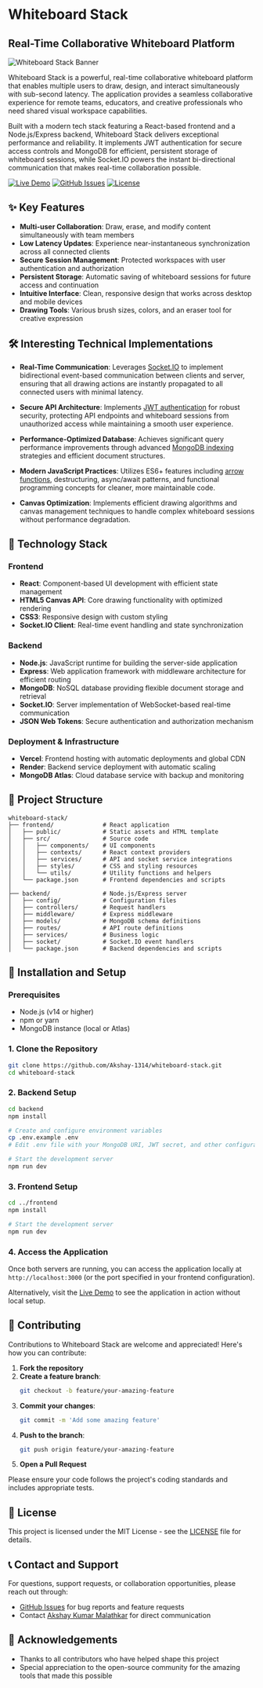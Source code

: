 # Whiteboard Stack

## Real-Time Collaborative Whiteboard Platform

![Whiteboard Stack Banner](https://api.placeholder.com/1200/300)

Whiteboard Stack is a powerful, real-time collaborative whiteboard platform that enables multiple users to draw, design, and interact simultaneously with sub-second latency. The application provides a seamless collaborative experience for remote teams, educators, and creative professionals who need shared visual workspace capabilities.

Built with a modern tech stack featuring a React-based frontend and a Node.js/Express backend, Whiteboard Stack delivers exceptional performance and reliability. It implements JWT authentication for secure access controls and MongoDB for efficient, persistent storage of whiteboard sessions, while Socket.IO powers the instant bi-directional communication that makes real-time collaboration possible.

[![Live Demo](https://img.shields.io/badge/Live%20Demo-Visit%20Application-blue?style=for-the-badge)](https://whiteboard-app-plum.vercel.app/)
[![GitHub Issues](https://img.shields.io/github/issues/Akshay-1314/whiteboard-stack?style=for-the-badge)](https://github.com/Akshay-1314/whiteboard-stack/issues)
[![License](https://img.shields.io/badge/License-MIT-green?style=for-the-badge)](LICENSE)

## ✨ Key Features

- **Multi-user Collaboration**: Draw, erase, and modify content simultaneously with team members
- **Low Latency Updates**: Experience near-instantaneous synchronization across all connected clients
- **Secure Session Management**: Protected workspaces with user authentication and authorization
- **Persistent Storage**: Automatic saving of whiteboard sessions for future access and continuation
- **Intuitive Interface**: Clean, responsive design that works across desktop and mobile devices
- **Drawing Tools**: Various brush sizes, colors, and an eraser tool for creative expression

## 🛠️ Interesting Technical Implementations

* **Real-Time Communication**: Leverages [Socket.IO](https://socket.io/) to implement bidirectional event-based communication between clients and server, ensuring that all drawing actions are instantly propagated to all connected users with minimal latency.

* **Secure API Architecture**: Implements [JWT authentication](https://jwt.io/) for robust security, protecting API endpoints and whiteboard sessions from unauthorized access while maintaining a smooth user experience.

* **Performance-Optimized Database**: Achieves significant query performance improvements through advanced [MongoDB indexing](https://www.mongodb.com/docs/manual/indexes/) strategies and efficient document structures.

* **Modern JavaScript Practices**: Utilizes ES6+ features including [arrow functions](https://developer.mozilla.org/en-US/docs/Web/JavaScript/Reference/Functions/Arrow_functions), destructuring, async/await patterns, and functional programming concepts for cleaner, more maintainable code.

* **Canvas Optimization**: Implements efficient drawing algorithms and canvas management techniques to handle complex whiteboard sessions without performance degradation.

## 🔧 Technology Stack

### Frontend
- **React**: Component-based UI development with efficient state management
- **HTML5 Canvas API**: Core drawing functionality with optimized rendering
- **CSS3**: Responsive design with custom styling
- **Socket.IO Client**: Real-time event handling and state synchronization

### Backend
- **Node.js**: JavaScript runtime for building the server-side application
- **Express**: Web application framework with middleware architecture for efficient routing
- **MongoDB**: NoSQL database providing flexible document storage and retrieval
- **Socket.IO**: Server implementation of WebSocket-based real-time communication
- **JSON Web Tokens**: Secure authentication and authorization mechanism

### Deployment & Infrastructure
- **Vercel**: Frontend hosting with automatic deployments and global CDN
- **Render**: Backend service deployment with automatic scaling
- **MongoDB Atlas**: Cloud database service with backup and monitoring

## 📁 Project Structure

```
whiteboard-stack/
├── frontend/              # React application
│   ├── public/            # Static assets and HTML template
│   ├── src/               # Source code
│   │   ├── components/    # UI components
│   │   ├── contexts/      # React context providers
│   │   ├── services/      # API and socket service integrations
│   │   ├── styles/        # CSS and styling resources
│   │   └── utils/         # Utility functions and helpers
│   └── package.json       # Frontend dependencies and scripts
│
├── backend/               # Node.js/Express server
│   ├── config/            # Configuration files
│   ├── controllers/       # Request handlers
│   ├── middleware/        # Express middleware
│   ├── models/            # MongoDB schema definitions
│   ├── routes/            # API route definitions
│   ├── services/          # Business logic
│   ├── socket/            # Socket.IO event handlers
│   └── package.json       # Backend dependencies and scripts
```

## 🚀 Installation and Setup

### Prerequisites
- Node.js (v14 or higher)
- npm or yarn
- MongoDB instance (local or Atlas)

### 1. Clone the Repository

```bash
git clone https://github.com/Akshay-1314/whiteboard-stack.git
cd whiteboard-stack
```

### 2. Backend Setup

```bash
cd backend
npm install

# Create and configure environment variables
cp .env.example .env
# Edit .env file with your MongoDB URI, JWT secret, and other configurations

# Start the development server
npm run dev
```

### 3. Frontend Setup

```bash
cd ../frontend
npm install

# Start the development server
npm run dev
```

### 4. Access the Application
Once both servers are running, you can access the application locally at `http://localhost:3000` (or the port specified in your frontend configuration).

Alternatively, visit the [Live Demo](https://whiteboard-app-plum.vercel.app/) to see the application in action without local setup.

## 👥 Contributing

Contributions to Whiteboard Stack are welcome and appreciated! Here's how you can contribute:

1. **Fork the repository**
2. **Create a feature branch**:
   ```bash
   git checkout -b feature/your-amazing-feature
   ```
3. **Commit your changes**:
   ```bash
   git commit -m 'Add some amazing feature'
   ```
4. **Push to the branch**:
   ```bash
   git push origin feature/your-amazing-feature
   ```
5. **Open a Pull Request**

Please ensure your code follows the project's coding standards and includes appropriate tests.

## 📄 License

This project is licensed under the MIT License - see the [LICENSE](LICENSE) file for details.

## 📞 Contact and Support

For questions, support requests, or collaboration opportunities, please reach out through:

- [GitHub Issues](https://github.com/Akshay-1314/whiteboard-stack/issues) for bug reports and feature requests
- Contact [Akshay Kumar Malathkar](https://github.com/Akshay-1314) for direct communication

## 🙏 Acknowledgements

- Thanks to all contributors who have helped shape this project
- Special appreciation to the open-source community for the amazing tools that made this possible

